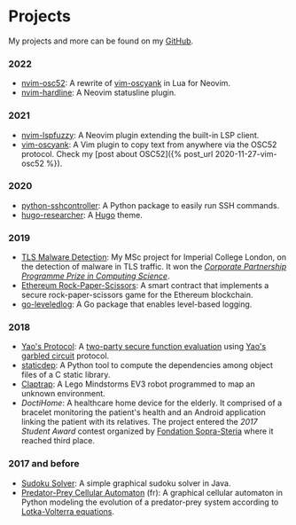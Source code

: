 ---
---

# Projects

My projects and more can be found on my [GitHub](https://github.com/ojroques).

### 2022
* [nvim-osc52](https://github.com/ojroques/nvim-osc52): A rewrite of
  [vim-oscyank](https://github.com/ojroques/vim-oscyank) in Lua for Neovim.
* [nvim-hardline](https://github.com/ojroques/nvim-hardline): A Neovim
  statusline plugin.

### 2021
* [nvim-lspfuzzy](https://github.com/ojroques/nvim-lspfuzzy): A Neovim plugin
  extending the built-in LSP client.
* [vim-oscyank](https://github.com/ojroques/vim-oscyank): A Vim plugin to copy
  text from anywhere via the OSC52 protocol. Check my [post about OSC52]({%
  post_url 2020-11-27-vim-osc52 %}).

### 2020
* [python-sshcontroller](https://github.com/ojroques/python-sshcontroller): A
  Python package to easily run SSH commands.
* [hugo-researcher](https://github.com/ojroques/hugo-researcher): A
  [Hugo](https://gohugo.io/) theme.

### 2019
* [TLS Malware Detection](https://github.com/ojroques/tls-malware-detection): My
  MSc project for Imperial College London, on the detection of malware in TLS
  traffic. It won the [*Corporate Partnership Programme Prize in Computing
  Science*](http://www.imperial.ac.uk/computing/industry/cpp/).
* [Ethereum
  Rock-Paper-Scissors](https://github.com/ojroques/ethereum-rockpaperscissors):
  A smart contract that implements a secure rock-paper-scissors game for the
  Ethereum blockchain.
* [go-leveledlog](https://github.com/ojroques/leveledlog): A Go package that
  enables level-based logging.

### 2018
* [Yao's Protocol](https://github.com/ojroques/garbled-circuit): A [two-party
  secure function
  evaluation](https://en.wikipedia.org/wiki/Secure_two-party_computation) using
  [Yao's garbled circuit](https://en.wikipedia.org/wiki/Garbled_circuit)
  protocol.
* [staticdep](https://github.com/ojroques/staticdep): A Python tool to compute
  the dependencies among object files of a C static library.
* [Claptrap](https://github.com/ojroques/osproject-claptrap): A Lego Mindstorms
  EV3 robot programmed to map an unknown environment.
* *DoctiHome*: A healthcare home device for the elderly. It comprised of a
  bracelet monitoring the patient's health and an Android application linking
  the patient with its relatives. The project entered the *2017 Student Award*
  contest organized by [Fondation
  Sopra-Steria](http://www.fondationsoprasteria.org/) where it reached third
  place.

### 2017 and before
* [Sudoku Solver](https://github.com/ojroques/sudoku-solver): A simple graphical
  sudoku solver in Java.
* [Predator-Prey Cellular
  Automaton](https://github.com/ojroques/predator-prey-automaton) (fr): A
  graphical cellular automaton in Python modeling the evolution of a
  predator-prey system according to [Lotka-Volterra
  equations](https://en.wikipedia.org/wiki/Lotka–Volterra_equations).
